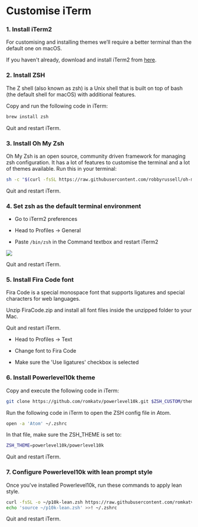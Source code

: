 # Customise iTerm

### 1. Install iTerm2

For customising and installing themes we’ll require a better terminal than the default one on macOS.

If you haven't already, download and install iTerm2 from [here](https://www.iterm2.com/downloads.html).

### 2. Install ZSH

The Z shell (also known as zsh) is a Unix shell that is built on top of bash (the default shell for macOS) with additional features.

Copy and run the following code in iTerm:
```bash
brew install zsh
```

Quit and restart iTerm.

### 3. Install Oh My Zsh

Oh My Zsh is an open source, community driven framework for managing zsh configuration. It has a lot of features to customise the terminal and a lot of themes available.
Run this in your terminal:
```bash
sh -c "$(curl -fsSL https://raw.githubusercontent.com/robbyrussell/oh-my-zsh/master/tools/install.sh)"
```

Quit and restart iTerm.

### 4. Set zsh as the default terminal environment

- Go to iTerm2 preferences

- Head to Profiles -> General

- Paste `/bin/zsh` in the Command textbox and restart iTerm2

![](https://miro.medium.com/max/2000/1*IMi-1KtCS3UGmVQtJ1nLDw.png)

Quit and restart iTerm.

### 5. Install Fira Code font

Fira Code is a special monospace font that supports ligatures and special characters for web languages.

Unzip FiraCode.zip and install all font files inside the unzipped folder to your Mac.

Quit and restart iTerm.
 - Head to Profiles -> Text

 - Change font to Fira Code

 - Make sure the 'Use ligatures' checkbox is selected

### 6. Install Powerlevel10k theme

Copy and execute the following code in iTerm:

```bash
git clone https://github.com/romkatv/powerlevel10k.git $ZSH_CUSTOM/themes/powerlevel10k
```

Run the following code in iTerm to open the ZSH config file in Atom. 
```bash
open -a 'Atom' ~/.zshrc
```
In that file, make sure the ZSH_THEME is set to:
```bash
ZSH_THEME=powerlevel10k/powerlevel10k
```

Quit and restart iTerm.

### 7. Configure Powerlevel10k with lean prompt style

Once you've installed Powerlevel10k, run these commands to apply lean style.
```bash
curl -fsSL -o ~/p10k-lean.zsh https://raw.githubusercontent.com/romkatv/powerlevel10k/master/config/p10k-lean.zsh
echo 'source ~/p10k-lean.zsh' >>! ~/.zshrc
```

Quit and restart iTerm.
